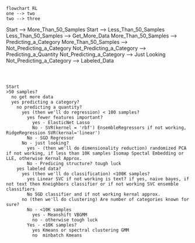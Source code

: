 ```mermaid
flowchart RL
one --> two
two --> three
```

  Start --> More_Than_50_Samples
  Start --> Less_Than_50_Samples
  Less_Than_50_Samples --> Get_More_Data
  More_Than_50_Samples --> Predicting_a_Category
  More_Than_50_Samples --> Not_Predicting_a_Category
  Not_Predicting_a_Category --> Predicting_a_Quantity
  Not_Predicting_a_Category --> Just Looking
  Not_Predicting_a_Category --> Labeled_Data

  
```



Start
>50 samples?
  no get more data
  yes predicting a category?
    no predicting a quantity?
      yes (then we'll do regression) < 100 samples?
        yes fewer features important?
          yes - ElasticNet Lasso
          No - SVR(kernel = 'rbf') EnsembleRegressors if not working, RidgeRegression SVR(kernal='linear')
        No - SGD Regressor
      No - just looking?
        yes - (then we'll do dimensionality reduction) randomized PCA if not working, if less than 10K samples Isomap Spectal Embedding or LLE, otherwise Kernal Approx.
        No - Predicing structure? tough luck
    yes labeled data?
      yes (then we'll do classification) <100K samples?
        yes Linear SVC if not working is text? if yes, naive bayes, if not text then Kneighbors classifier or if not working SVC ensemble classifiers
        No SGD classifier and if not working kernal approx.
      no (then we'll do clustering) Are number of categories known for sure?
        No - <10K samples 
          yes - Meanshift VBGMM
          no - otherwise tough luck
        Yes - <10K samples?
          yes Kmeans or spectral clustering GMM
          no  minbatch Kmeans
  
